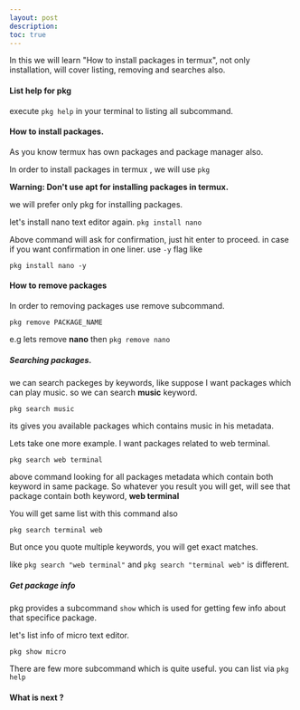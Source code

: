 ```yaml
---
layout: post
description:
toc: true
---
```


In this we will learn "How to install packages in termux", not only installation, will cover listing, removing and searches also.


#### List help for pkg
execute `pkg help` in your terminal to listing all subcommand.



#### How to install packages.

As you know termux has own packages and package manager also.

In order to install packages in termux , we will use `pkg`

**Warning: Don't use apt for installing packages in termux.**

we will prefer only pkg for installing packages.

let's install nano text editor again.
`pkg install nano`

Above command will ask for confirmation, just hit enter to proceed.
in case if you want confirmation in one liner. use `-y` flag like 

`pkg install nano -y`

#### How to remove packages

In order to removing packages use remove subcommand.

`pkg remove PACKAGE_NAME`

e.g lets remove **nano** then
`pkg remove nano`

##### Searching packages.

we can search packeges by keywords, like suppose I want packages which can play music.
so we can search **music** keyword.

`pkg search music`

its gives you available packages which contains music in his metadata.

Lets take one more example.
I want packages related to web terminal.

`pkg search web terminal`

above command looking for all packages metadata which contain both keyword in same package.
So whatever you result you will get, will see that package contain both keyword, **web terminal**

You will get same list with this command also

`pkg search terminal web`


But once you quote multiple keywords, you will get exact matches.

like `pkg search "web terminal"` and `pkg search "terminal web"` is different.


##### Get package info

pkg provides a subcommand `show` which is used for getting few info about that specifice  package.


let's list info of micro text editor.

`pkg show micro`

There are few more subcommand which is quite useful. you can list via `pkg help`


#### What is next ?

